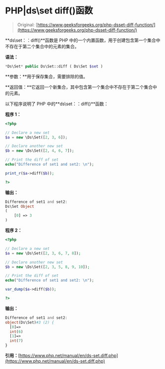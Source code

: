 # PHP|ds\set diff()函数

> Original: [https://www.geeksforgeeks.org/php-dsset-diff-function/](https://www.geeksforgeeks.org/php-dsset-diff-function/)

**ds\set：：diff()**函数是 PHP 中的一个内置函数，用于创建包含第一个集合中不存在于第二个集合中的元素的集合。

**语法：**

```php
*Ds\Set* public Ds\Set::diff ( Ds\Set $set )

```

**参数：**用于保存集合，需要排除的值。

**返回值：**它返回一个新集合，其中包含第一个集合中不存在于第二个集合中的元素。

以下程序说明了 PHP 中的**ds\set：：diff()**函数：

**程序 1：**

```php
<?php 

// Declare a new set
$a = new \Ds\Set([2, 3, 6]); 

// Declare another new set
$b = new \Ds\Set([2, 4, 6, 7]); 

// Print the diff of set
echo("Difference of set1 and set2: \n"); 

print_r($a->diff($b));

?>
```

**输出：**

```php
Difference of set1 and set2: 
Ds\Set Object
(
    [0] => 3
)

```

**程序 2：**

```php
<?php 

// Declare a new set
$a = new \Ds\Set([2, 3, 6, 7, 8]); 

// Declare another new set
$b = new \Ds\Set([2, 3, 5, 8, 9, 10]); 

// Print the diff of set
echo("Difference of set1 and set2: \n"); 

var_dump($a->diff($b));

?>
```

**输出：**

```php
Difference of set1 and set2: 
object(Ds\Set)#3 (2) {
  [0]=>
  int(6)
  [1]=>
  int(7)
}

```

**引用：**[https://www.php.net/manual/en/ds-set.diff.php](https://www.php.net/manual/en/ds-set.diff.php)